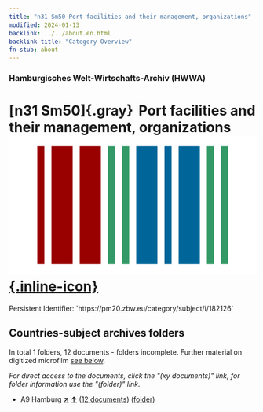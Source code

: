 ```yaml
---
title: "n31 Sm50 Port facilities and their management, organizations"
modified: 2024-01-13
backlink: ../../about.en.html
backlink-title: "Category Overview"
fn-stub: about
---
```


### Hamburgisches Welt-Wirtschafts-Archiv (HWWA)

# [n31 Sm50]{.gray}&#8201; Port facilities and their management, organizations &#160; [![Wikidata](/images/Wikidata-logo.svg "Wikidata"){.inline-icon}](http://www.wikidata.org/entity/Q104711147)

<div class="hint">Persistent Identifier: `https://pm20.zbw.eu/category/subject/i/182126`</div>







## Countries-subject archives folders







In total 1 folders, 12 documents - folders incomplete. Further material on digitized microfilm [see below](#filmsections).

_For direct access to the documents, click the "(xy documents)" link, for folder information use the "(folder)" link._


- A9 Hamburg [**&nearr;**](../../../geo/i/140905/about.en.html "Hamburg (all folders)") [**&uarr;**](../../../geo/about.en.html#A9 "Country category system") (<a href="https://pm20.zbw.eu/iiifview/folder/sh/140905,182126" title="about: Hamburg : Port facilities and their management, organizations" target="_blank">12 documents</a>) ([folder](../../../../folder/sh/1409xx/140905/1821xx/182126/about.en.html))



<a id="filmsections" />













